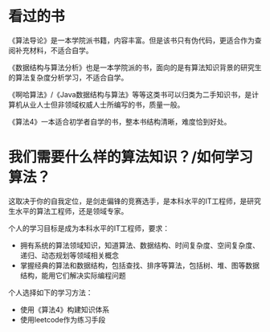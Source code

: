 # 看过的书

《算法导论》是一本学院派书籍，内容丰富。但是该书只有伪代码，更适合作为查阅补充材料，不适合自学。

《数据结构与算法分析》也是一本学院派的书，面向的是有算法知识背景的研究生的算法复杂度分析学习，不适合自学。

《啊哈算法》/《Java数据结构与算法》等等这类书可以归类为二手知识书，是计算机从业人士但非领域权威人士所编写的书，质量一般。

《算法4》一本适合初学者自学的书，整本书结构清晰，难度恰到好处。

# 我们需要什么样的算法知识？/如何学习算法？

这取决于你的自我定位，是剑走偏锋的竞赛选手，是本科水平的IT工程师，是研究生水平的算法工程师，还是领域专家。

个人的学习目标是成为本科水平的IT工程师，要求：

- 拥有系统的算法领域知识，知道算法、数据结构、时间复杂度、空间复杂度、递归、动态规划等领域相关概念
- 掌握经典的算法和数据结构，包括查找、排序等算法，包括树、堆、图等数据结构，能用它们解决实际编程问题

个人选择如下的学习方法：

- 使用《算法4》构建知识体系
- 使用leetcode作为练习手段
